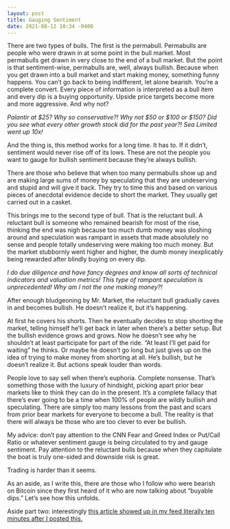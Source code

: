 ```yaml
---
layout: post
title: Gauging Sentiment
date: 2021-08-12 10:34 -0400
---
```


There are two types of bulls. The first is the permabull. Permabulls are people who were drawn in at some point in the bull market. Most permabulls get drawn in very close to the end of a bull market. But the point is that sentiment-wise, permabulls are, well, always bullish. Because when you get drawn into a bull market and start making money, something funny happens. You can’t go back to being indifferent, let alone bearish. You’re a complete convert. Every piece of information is interpreted as a bull item and every dip is a buying opportunity. Upside price targets become more and more aggressive. And why not?

<i>Palantir at $25? Why so conservative?! Why not $50 or $100 or $150? Did you see what every other growth stock did for the past year?! Sea Limited went up 10x!</i>

And the thing is, this method works for a long time. It has to. If it didn’t, sentiment would never rise off of its lows. These are not the people you want to gauge for bullish sentiment because they’re always bullish.

There are those who believe that when too many permabulls show up and are making large sums of money by speculating that they are undeserving and stupid and will give it back. They try to time this and based on various pieces of anecdotal evidence decide to short the market. They usually get carried out in a casket.

This brings me to the second type of bull. That is the reluctant bull. A reluctant bull is someone who remained bearish for most of the rise, thinking the end was nigh because too much dumb money was sloshing around and speculation was rampant in assets that made absolutely no sense and people totally undeserving were making too much money. But the market stubbornly went higher and higher, the dumb money inexplicably being rewarded after blindly buying on every dip.

<i>I do due diligence and have fancy degrees and know all sorts of technical indicators and valuation metrics! This type of rampant speculation is unprecedented! Why am I not the one making money?!</i>

After enough bludgeoning by Mr. Market, the reluctant bull gradually caves in and becomes bullish. He doesn’t realize it, but it’s happening.

At first he covers his shorts. Then he eventually decides to stop shorting the market, telling himself he’ll get back in later when there’s a better setup. But the bullish evidence grows and grows. Now he doesn’t see why he shouldn’t at least participate for part of the ride. “At least I’ll get paid for waiting” he thinks. Or maybe he doesn’t go long but just gives up on the idea of trying to make money from shorting at all. He’s bullish, but he doesn’t realize it. But actions speak louder than words.

People love to say sell when there’s euphoria. Complete nonsense. That’s something those with the luxury of hindsight, picking apart prior bear markets like to think they can do in the present. It’s a complete fallacy that there’s ever going to be a time when 100% of people are wildly bullish and speculating. There are simply too many lessons from the past and scars from prior bear markets for everyone to become a bull. The reality is that there will always be those who are too clever to ever be bullish.

My advice: don’t pay attention to the CNN Fear and Greed Index or Put/Call Ratio or whatever sentiment gauge is being circulated to try and gauge sentiment. Pay attention to the reluctant bulls because when they capitulate the boat is truly one-sided and downside risk is great.

Trading is harder than it seems.

As an aside, as I write this, there are those who I follow who were bearish on Bitcoin since they first heard of it who are now talking about “buyable dips.” Let’s see how this unfolds.

Aside part two: interestingly <a href="https://www.teslarati.com/tesla-tslaq-abandons-short-bet-no-revival/" target="_blank">this article showed up in my feed literally ten minutes after I posted this.</a>
